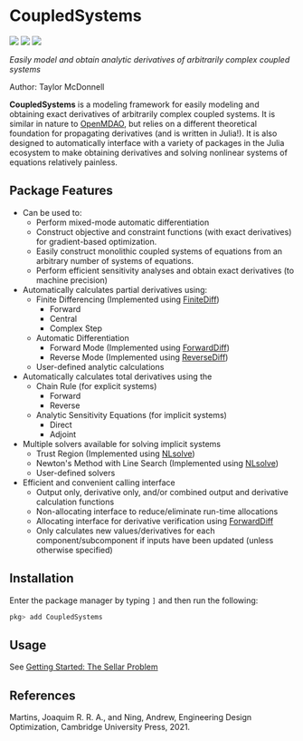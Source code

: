 # CoupledSystems

[![](https://img.shields.io/badge/docs-stable-blue.svg)](https://flow.byu.edu/CoupledSystems.jl/stable)
[![](https://img.shields.io/badge/docs-dev-blue.svg)](https://flow.byu.edu/CoupledSystems.jl/dev)
![](https://github.com/byuflowlab/CoupledSystems.jl/workflows/Run%20tests/badge.svg)

*Easily model and obtain analytic derivatives of arbitrarily complex coupled systems*

Author: Taylor McDonnell

**CoupledSystems** is a modeling framework for easily modeling and obtaining exact derivatives of arbitrarily complex coupled systems.  It is similar in nature to [OpenMDAO](https://openmdao.org/), but relies on a different theoretical foundation for propagating derivatives (and is written in Julia!).  It is also designed to automatically interface with a variety of packages in the Julia ecosystem to make obtaining derivatives and solving nonlinear systems of equations relatively painless.

## Package Features
 - Can be used to:
    - Perform mixed-mode automatic differentiation
    - Construct objective and constraint functions (with exact derivatives) for gradient-based optimization.
    - Easily construct monolithic coupled systems of equations from an arbitrary number of systems of equations.
    - Perform efficient sensitivity analyses and obtain exact derivatives (to machine precision)
 - Automatically calculates partial derivatives using:
    - Finite Differencing (Implemented using [FiniteDiff](https://github.com/JuliaDiff/FiniteDiff.jl))
      - Forward
      - Central
      - Complex Step
    - Automatic Differentiation
      - Forward Mode (Implemented using [ForwardDiff](https://github.com/JuliaDiff/ForwardDiff.jl))
      - Reverse Mode (Implemented using [ReverseDiff](https://github.com/JuliaDiff/ReverseDiff.jl))
    - User-defined analytic calculations
 - Automatically calculates total derivatives using the
    - Chain Rule (for explicit systems)
      - Forward
      - Reverse
    - Analytic Sensitivity Equations (for implicit systems)
      - Direct
      - Adjoint
 - Multiple solvers available for solving implicit systems
    - Trust Region (Implemented using [NLsolve](https://github.com/JuliaNLSolvers/NLsolve.jl))
    - Newton's Method with Line Search (Implemented using [NLsolve](https://github.com/JuliaNLSolvers/NLsolve.jl))
    - User-defined solvers
 - Efficient and convenient calling interface
    - Output only, derivative only, and/or combined output and derivative calculation functions
    - Non-allocating interface to reduce/eliminate run-time allocations
    - Allocating interface for derivative verification using [ForwardDiff](https://github.com/JuliaDiff/ForwardDiff.jl)
    - Only calculates new values/derivatives for each component/subcomponent if inputs have been updated (unless otherwise specified)

## Installation

Enter the package manager by typing `]` and then run the following:

```julia
pkg> add CoupledSystems
```

## Usage

See [Getting Started: The Sellar Problem](@ref)

## References
Martins, Joaquim R. R. A., and Ning, Andrew, Engineering Design Optimization, Cambridge University Press, 2021.
